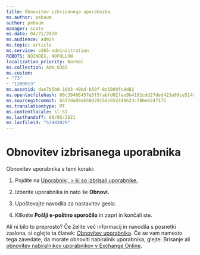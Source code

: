 ```yaml
---
title: Obnovitev izbrisanega uporabnika
ms.author: pebaum
author: pebaum
manager: scotv
ms.date: 04/21/2020
ms.audience: Admin
ms.topic: article
ms.service: o365-administration
ROBOTS: NOINDEX, NOFOLLOW
localization_priority: Normal
ms.collection: Adm_O365
ms.custom:
- "73"
- "1200013"
ms.assetid: dae7b5b0-1003-40bd-b59f-8c5009fc8d82
ms.openlocfilehash: 60c39466457e5f5fabfd02fae9b4192cdd27ded423a99ce5149b1c102e138097
ms.sourcegitcommit: b5f7da89a650d2915dc652449623c78be6247175
ms.translationtype: MT
ms.contentlocale: sl-SI
ms.lasthandoff: 08/05/2021
ms.locfileid: "53982029"
---
```

# <a name="restore-a-deleted-user"></a>Obnovitev izbrisanega uporabnika

Obnovitev uporabnika s temi koraki:
  
1. Pojdite na [Uporabniki, \> ki so izbrisali uporabnike.](https://admin.microsoft.com/adminportal/home#/deletedusers)

2. Izberite uporabnika in nato še **Obnovi.**

3. Upoštevajte navodila za nastavitev gesla.

4. Kliknite **Pošlji e-poštno sporočilo** in zapri in končali ste.

Ali ni bilo to preprosto? Če želite več informacij in navodila s posnetki zaslona, si oglejte ta članek: [Obnovitev uporabnika](https://docs.microsoft.com/microsoft-365/admin/add-users/restore-user). Če se vam namesto tega zavedate, da morate obnoviti nabiralnik uporabnika, glejte: Brisanje ali [obnovitev nabiralnikov uporabnikov v Exchange Online](https://docs.microsoft.com/exchange/recipients-in-exchange-online/delete-or-restore-mailboxes).